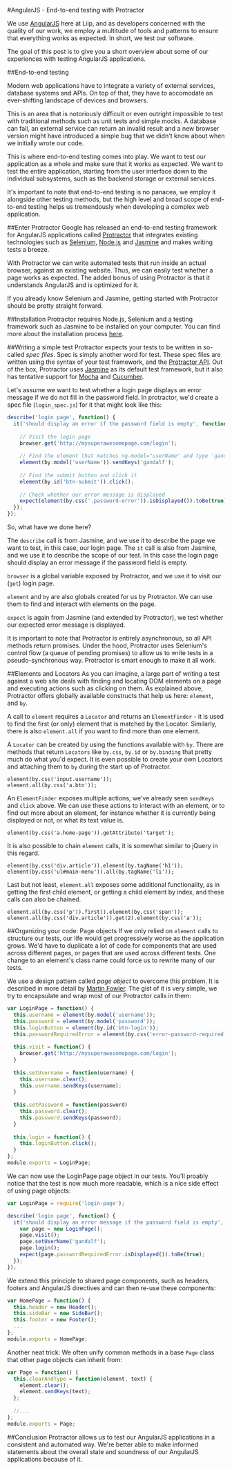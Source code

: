 #AngularJS - End-to-end testing with Protractor

We use [AngularJS](https://angularjs.org) here at Liip, and as developers concerned with the quality of our work, we employ a multitude of tools and patterns to ensure that everything works as expected. In short, we test our software.

The goal of this post is to give you a short overview about some of our experiences with testing AngularJS applications.

##End-to-end testing

Modern web applications have to integrate a variety of external services, database systems and APIs. On top of that, they have to accomodate an ever-shifting landscape of devices and browsers. 

This is an area that is notoriously difficult or even outright impossible to test with traditional methods such as unit tests and simple mocks. A database can fail, an external service can return an invalid result and a new browser version might have introduced a simple bug that we didn't know about when we initially wrote our code.

This is where end-to-end testing comes into play. We want to test our application as a whole and make sure that it works as expected. We want to test the entire application, starting from the user interface down to the individual subsystems, such as the backend storage or external services.

It's important to note that end-to-end testing is no panacea, we employ it alongside other testing methods, but the high level and broad scope of end-to-end testing helps us tremendously when developing a complex web application.

##Enter Protractor
Google has released an end-to-end testing framework for AngularJS applications called  [Protractor](http://angular.github.io/protractor/) that integrates existing technologies such as [Selenium](http://www.seleniumhq.org), [Node.js](http://nodejs.org) and [Jasmine](http://jasmine.github.io/1.3/introduction.html) and makes writing tests a breeze. 

With Protractor we can write automated tests that run inside an actual browser, against an existing website. Thus, we can easily test whether a page works as expected. The added bonus of using Protractor is that it understands AngularJS and is optimized for it.

If you already know Selenium and Jasmine, getting started with Protractor should be pretty straight forward.

##Installation
Protractor requires Node.js, Selenium and a testing framework such as Jasmine to be installed on your computer. You can find more about the installation process [here](http://angular.github.io/protractor/#/).

##Writing a simple test
Protractor expects your tests to be written in so-called *spec files*. Spec is simply another word for test. These spec files are written using the syntax of your test framework, and the [Protractor API](http://angular.github.io/protractor/#/api). Out of the box, Protractor uses [Jasmine](http://jasmine.github.io/1.3/introduction.html) as its default test framework, but it also has tentative support for [Mocha](http://mochajs.org) and [Cucumber](http://cukes.info).

Let's assume we want to test whether a login page displays an error message if we do not fill in the password field.
In protractor, we'd create a spec file (`login_spec.js`) for it that might look like this:

```javascript
describe('login page', function() {
  it('should display an error if the password field is empty', function() {
  
    // Visit the login page
    browser.get('http://mysuperawesomepage.com/login');
    
    // Find the element that matches ng-model="userName" and type 'gandalf' into it.
    element(by.model('userName')).sendKeys('gandalf');
    
    // Find the submit button and click it
    element(by.id('btn-submit')).click();
    
    // Check whether our error message is displayed
    expect(element(by.css('.password-error')).isDisplayed()).toBe(true);
  });
});
```

So, what have we done here?

The `describe` call is from Jasmine, and we use it to describe the page we want to test, in this case, our login page. The `it` call is also from Jasmine, and we use it to describe the scope of our test. In this case the login page should display an error message if the password field is empty.

`browser` is a global variable exposed by Protractor, and we use it to visit our (`get`) login page.

`element` and `by` are also globals created for us by Protractor. We can use them to find and interact with elements on the page.

`expect` is again from Jasmine (and extended by Protractor), we test whether our expected error message is displayed.

It is important to note that Protractor is entirely asynchronous, so all API methods return promises. Under the hood, Protractor uses Selenium's control flow (a queue of pending promises) to allow us to write tests in a pseudo-synchronous way. Protractor is smart enough to make it all work.
 
##Elements and Locators
As you can imagine, a large part of writing a test against a web site deals with finding and locating DOM elements on a page and executing actions such as clicking on them. As explained above, Protractor offers globally available constructs that help us here: `element`, and `by`.

A call to `element` requires a `Locator` and returns an `ElementFinder` - it is used to find the first (or only) element that is matched by the Locator. Similarly, there is also `element.all` if you want to find more than one element. 

A `Locator` can be created by using the functions available with `by`. There are methods that return `Locators` like `by.css`, `by.id` or `by.binding` that pretty much do what you'd expect. It is even possible to create your own Locators and attaching them to `by` during the start up of Protractor.

```
element(by.css('input.username'));
element.all(by.css('a.btn'));
```

An `ElementFinder` exposes multiple actions, we've already seen `sendKeys` and `click` above. We can use these actions to interact with an element, or to find out more about an element, for instance whether it is currently being displayed or not, or what its text value is. 

```
element(by.css('a.home-page')).getAttribute('target');
```

It is also possible to chain `element` calls, it is somewhat similar to jQuery in this regard. 

```
element(by.css('div.article')).element(by.tagName('h1'));
element(by.css('ul#main-menu')).all(by.tagName('li'));
```

Last but not least, `element.all` exposes some additional functionality, as in getting the first child element, 
or getting a child element by index, and these calls can also be chained.

```
element.all(by.css('p')).first().element(by.css('span'));
element.all(by.css('div.article')).get(2).element(by.css('a'));
```

 
##Organizing your code: Page objects
If we only relied on `element` calls to structure our tests, our life would get progressively worse as the application grows. We'd have to duplicate a lot of code for components that are used across different pages, or pages that are used across different tests. One change to an element's class name could force us to rewrite many of our tests.

We use a design pattern called *page object* to overcome this problem. It is described in more detail by [Martin Fowler](http://martinfowler.com/bliki/PageObject.html). The gist of it is very simple, we try to encapsulate and wrap most of our Protractor calls in them:


```javascript
var LoginPage = function() {
  this.username = element(by.model('username'));
  this.password = element(by.model('password'));
  this.loginButton = element(by.id('btn-login'));
  this.passwordRequiredError = element(by.css('error-password-required'));
    
  this.visit = function() {
    browser.get('http://mysuperawesomepage.com/login');
  }
    
  this.setUsername = function(username) {
    this.username.clear();
    this.username.sendKeys(username);
  }
    
  this.setPassword = function(password)
    this.password.clear();
    this.password.sendKeys(password);
  }
    
  this.login = function() {
    this.loginButton.click();
  }
};
module.exports = LoginPage;

```
We can now use the LoginPage page object in our tests. You'll proably notice that the test is now much more readable, which is a nice side effect of using page objects:
 
```javascript
var LoginPage = require('login-page');

describe('login page', function() {
  it('should display an error message if the password field is empty', function() {
    var page = new LoginPage();
    page.visit();
    page.setUserName('gandalf');
    page.login();
    expect(page.passwordRequiredError.isDisplayed()).toBe(true);
  });
});  
```
 
We extend this principle to shared page components, such as headers, footers and AngularJS directives and can then re-use these components:

```javascript
var HomePage = function() {
  this.header = new Header();
  this.sideBar = new SideBar();
  this.footer = new Footer();
  ...
};
module.exports = HomePage;
```

Another neat trick: We often unify common methods in a base `Page` class that other page objects can inherit from:

```javascript
var Page = function() {
  this.clearAndType = function(element, text) {
    element.clear();
    element.sendKeys(text);
  };
  
  //...
};  
module.exports = Page;
```
##Conclusion
Protractor allows us to test our AngularJS applications in a consistent and automated way. We're better able to make informed statements about the overall state and soundness of our AngularJS applications because of it. 
